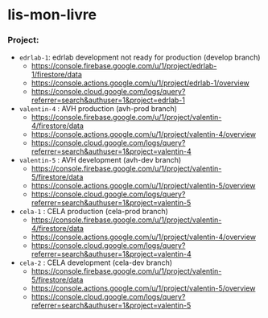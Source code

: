 # lis-mon-livre


### Project:

- `edrlab-1`: edrlab development not ready for production (develop branch)
  - https://console.firebase.google.com/u/1/project/edrlab-1/firestore/data
  - https://console.actions.google.com/u/1/project/edrlab-1/overview
  - https://console.cloud.google.com/logs/query?referrer=search&authuser=1&project=edrlab-1
- `valentin-4` : AVH production (avh-prod branch)
  - https://console.firebase.google.com/u/1/project/valentin-4/firestore/data
  - https://console.actions.google.com/u/1/project/valentin-4/overview
  - https://console.cloud.google.com/logs/query?referrer=search&authuser=1&project=valentin-4
- `valentin-5` : AVH development (avh-dev branch)
  - https://console.firebase.google.com/u/1/project/valentin-5/firestore/data
  - https://console.actions.google.com/u/1/project/valentin-5/overview
  - https://console.cloud.google.com/logs/query?referrer=search&authuser=1&project=valentin-5
- `cela-1` : CELA production (cela-prod branch)
  - https://console.firebase.google.com/u/1/project/valentin-4/firestore/data
  - https://console.actions.google.com/u/1/project/valentin-4/overview
  - https://console.cloud.google.com/logs/query?referrer=search&authuser=1&project=valentin-4
- `cela-2` : CELA development (cela-dev branch)
  - https://console.firebase.google.com/u/1/project/valentin-5/firestore/data
  - https://console.actions.google.com/u/1/project/valentin-5/overview
  - https://console.cloud.google.com/logs/query?referrer=search&authuser=1&project=valentin-5

